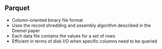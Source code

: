 ## Parquet

- Column-oriented binary file format
- Uses the record shredding and assembly algorithm described in the Dremel paper
- Each data file contains the values for a set of rows
- Efficient in terms of disk I/O when specific columns need to be queried